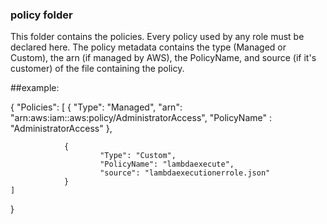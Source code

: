 ### policy folder

This folder contains the policies.
Every policy used by any role must be declared here. The policy metadata contains the type (Managed or Custom), the arn (if managed by AWS), the PolicyName, and source (if it's customer) of the file containing the policy.

##example:

{
        "Policies":
        [
                {
                        "Type": "Managed",
                        "arn": "arn:aws:iam::aws:policy/AdministratorAccess",
                        "PolicyName" : "AdministratorAccess"
                },

                {
                        "Type": "Custom",
                        "PolicyName": "lambdaexecute",
                        "source": "lambdaexecutionerrole.json"
                }
	]
}
